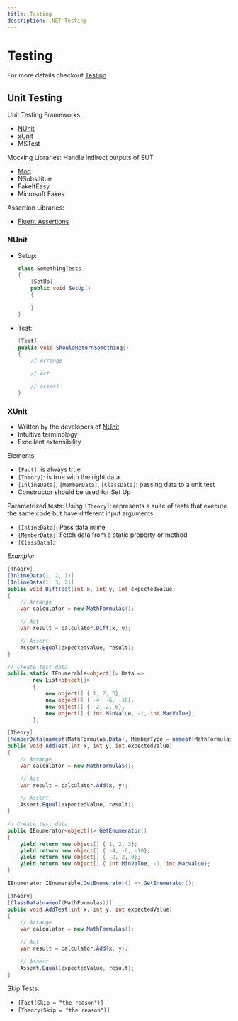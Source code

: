 ```yaml
---
title: Testing
description: .NET Testing
---
```


# Testing

For more details checkout [Testing](../../Concepts/Testing/)

## Unit Testing

Unit Testing Frameworks:

- [NUnit](https://nunit.org/)
- [xUnit](https://xunit.net/)
- MSTest

Mocking Libraries: Handle indirect outputs of SUT

- [Moq](https://github.com/moq/moq4)
- NSubsititue
- FakeItEasy
- Microsoft Fakes

Assertion Libraries:

- [Fluent Assertions](https://fluentassertions.com/introduction)

### NUnit

- Setup:

  ```csharp
  class SomethingTests
  {
      [SetUp]
      public void SetUp()
      {

      }
  }
  ```

- Test:

  ```csharp
  [Test]
  public void ShouldReturnSomething()
  {
      // Arrange

      // Act

      // Assert
  }
  ```

### XUnit

- Written by the developers of [NUnit](#nunit)
- Intuitive terminology
- Excellent extensibility

Elements

- `[Fact]`: is always true
- `[Theory]`: is true with the right data
- `[InlineData]`, `[MemberData]`, `[ClassData]`: passing data to a unit test
- Constructor should be used for Set Up

Parametrized tests: Using `[Theory]`: represents a suite of tests that execute the same code but have different input arguments.

- `[InlineData]`: Pass data inline
- `[MemberData]`: Fetch data from a static property or method
- `[ClassData]`:

_Example:_

```csharp
[Theory]
[InlineData(1, 2, 1)]
[InlineData(1, 3, 2)]
public void DiffTest(int x, int y, int expectedValue)
{
    // Arrange
    var calculator = new MathFormulas();

    // Act
    var result = calculator.Diff(x, y);

    // Assert
    Assert.Equal(expectedValue, result);
}
```

```csharp
// Create test data
public static IEnumerable<object[]> Data =>
        new List<object[]>
        {
            new object[] { 1, 2, 3},
            new object[] { -4, -6, -10},
            new object[] { -2, 2, 0},
            new object[] { int.MinValue, -1, int.MacValue},
        };

[Theory]
[MemberData(nameof(MathFormulas.Data), MemberType = nameof(MathFormulas))]
public void AddTest(int x, int y, int expectedValue)
{
    // Arrange
    var calculator = new MathFormulas();

    // Act
    var result = calculator.Add(x, y);

    // Assert
    Assert.Equal(expectedValue, result);
}
```

```csharp
// Create test data
public IEnumerator<object[]> GetEnumerator()
{
    yield return new object[] { 1, 2, 3};
    yield return new object[] { -4, -6, -10};
    yield return new object[] { -2, 2, 0};
    yield return new object[] { int.MinValue, -1, int.MacValue};
}

IEnumerator IEnumerable.GetEnumerator() => GetEnumerator();

[Theory]
[ClassData(nameof(MathFormulas))]
public void AddTest(int x, int y, int expectedValue)
{
    // Arrange
    var calculator = new MathFormulas();

    // Act
    var result = calculator.Add(x, y);

    // Assert
    Assert.Equal(expectedValue, result);
}
```

Skip Tests:

- `[Fact(Skip = "the reason")]`
- `[Theory(Skip = "the reason")]`
